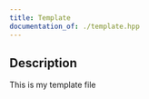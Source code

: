 ```yaml
---
title: Template
documentation_of: ./template.hpp
---
```


## Description

This is my template file
